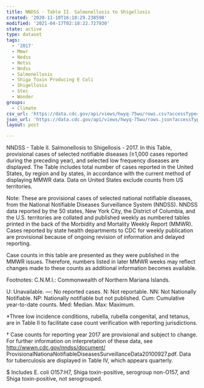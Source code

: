 ```yaml
---
title: NNDSS - Table II. Salmonellosis to Shigellosis
created: '2020-11-10T16:18:29.238598'
modified: '2021-04-17T02:18:22.727930'
state: active
type: dataset
tags:
  - '2017'
  - Mmwr
  - Nedss
  - Netss
  - Nndss
  - Salmonellosis
  - Shiga Toxin Producing E Coli
  - Shigellosis
  - Stec
  - Wonder
groups:
  - Climate
csv_url: 'https://data.cdc.gov/api/views/hwyq-75wu/rows.csv?accessType=DOWNLOAD'
json_url: 'https://data.cdc.gov/api/views/hwyq-75wu/rows.json?accessType=DOWNLOAD'
layout: post

---
```

NNDSS - Table II. Salmonellosis to Shigellosis - 2017.  In this Table, provisional cases of selected notifiable diseases (≥1,000 cases reported during the preceding year), and selected low frequency diseases are displayed. The Table includes total number of cases reported in the United States, by region and by states, in accordance with the current method of displaying MMWR data.  Data on United States exclude counts from US territories.

Note:
These are provisional cases of selected national notifiable diseases, from the National Notifiable Diseases Surveillance System (NNDSS). NNDSS data reported by the 50 states, New York City, the District of Columbia, and the U.S. territories are collated and published weekly as numbered tables printed in the back of the Morbidity and Mortality Weekly Report (MMWR). Cases reported by state health departments to CDC for weekly publication are provisional because of ongoing revision of information and delayed reporting. 

Case counts in this table are presented as they were published in the MMWR issues. Therefore, numbers listed in later MMWR weeks may reflect changes made to these counts as additional information becomes available. 

Footnotes:
 C.N.M.I.: Commonwealth of Northern Mariana Islands. 

 U: Unavailable. —: No reported cases. N: Not reportable. NN: Not Nationally Notifiable. NP: Nationally notifiable but not published. Cum: Cumulative year-to-date counts. Med: Median. Max: Maximum. 

*Three low incidence conditions, rubella, rubella congenital, and tetanus, are in Table II to facilitate case count verification with reporting jurisdictions. 

† Case counts for reporting year 2017 are provisional and subject to change. For further information on interpretation of these data, see http://wwwn.cdc.gov/nndss/document/ ProvisionalNationaNotifiableDiseasesSurveillanceData20100927.pdf. Data for tuberculosis are displayed in Table IV, which appears quarterly.

$ Includes E. coli O157:H7, Shiga toxin-positive, serogroup non-O157, and Shiga toxin-positive, not serogrouped.
